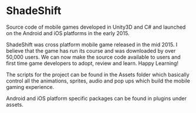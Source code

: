 # ShadeShift
Source code of mobile games developed in Unity3D and C# and launched on the Android and iOS platforms in the early 2015.

ShadeShift was cross platform mobile game released in the mid 2015. I believe that the game has run its course and was downloaded by over 50,000 users. We can now make the source code available to users and first time game developers to adopt, review and learn. Happy Learning!

The scripts for the project can be found in the Assets folder which basically control all the animations, sprites, audio and pop ups which build the mobile gaming experience.

Android and iOS platform specific packages can be found in plugins under assets.
